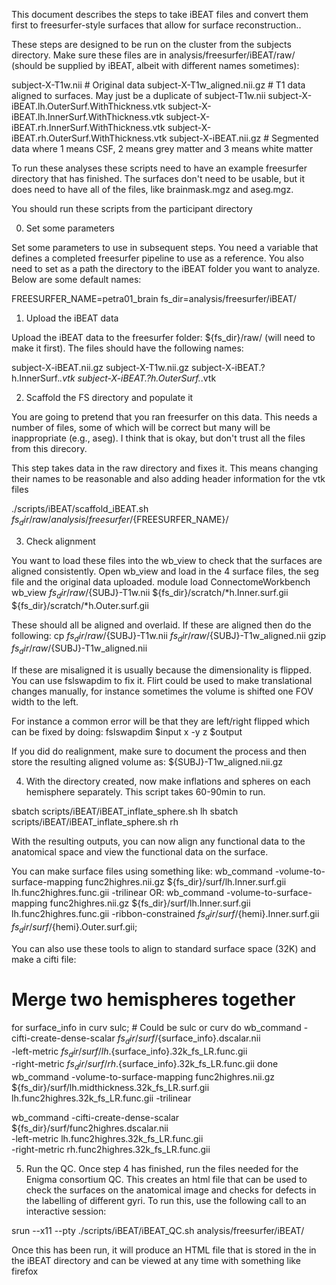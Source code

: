 This document describes the steps to take iBEAT files and convert them first to freesurfer-style surfaces that allow for surface reconstruction.. 

These steps are designed to be run on the cluster from the subjects directory. Make sure these files are in analysis/freesurfer/iBEAT/raw/ (should be supplied by iBEAT, albeit with different names sometimes):

subject-X-T1w.nii # Original data
subject-X-T1w_aligned.nii.gz # T1 data aligned to surfaces. May just be a duplicate of subject-T1w.nii 
subject-X-iBEAT.lh.OuterSurf.WithThickness.vtk
subject-X-iBEAT.lh.InnerSurf.WithThickness.vtk
subject-X-iBEAT.rh.InnerSurf.WithThickness.vtk
subject-X-iBEAT.rh.OuterSurf.WithThickness.vtk
subject-X-iBEAT.nii.gz # Segmented data where 1 means CSF, 2 means grey matter and 3 means white matter

To run these analyses these scripts need to have an example freesurfer directory that has finished. The surfaces don't need to be usable, but it does need to have all of the files, like brainmask.mgz and aseg.mgz.

You should run these scripts from the participant directory

0. Set some parameters

Set some parameters to use in subsequent steps. You need a variable that defines a completed freesurfer pipeline to use as a reference. You also need to set as a path the directory to the iBEAT folder you want to analyze. Below are some default names:

FREESURFER_NAME=petra01_brain
fs_dir=analysis/freesurfer/iBEAT/


1. Upload the iBEAT data

Upload the iBEAT data to the freesurfer folder: ${fs_dir}/raw/ (will need to make it first).
The files should have the following names:

subject-X-iBEAT.nii.gz
subject-X-T1w.nii.gz
subject-X-iBEAT.?h.InnerSurf.*.vtk
subject-X-iBEAT.?h.OuterSurf.*.vtk


2. Scaffold the FS directory and populate it

You are going to pretend that you ran freesurfer on this data. This needs a number of files, some of which will be correct but many will be inappropriate (e.g., aseg). I think that is okay, but don't trust all the files from this direcory.

This step takes data in the raw directory and fixes it. This means changing their names to be reasonable and also adding header information for the vtk files

./scripts/iBEAT/scaffold_iBEAT.sh ${fs_dir}/raw/ analysis/freesurfer/${FREESURFER_NAME}/


3. Check alignment

You want to load these files into the wb_view to check that the surfaces are aligned consistently. Open wb_view and load in the 4 surface files, the seg file and the original data uploaded.
module load ConnectomeWorkbench
wb_view ${fs_dir}/raw/${SUBJ}-T1w.nii ${fs_dir}/scratch/*h.Inner.surf.gii ${fs_dir}/scratch/*h.Outer.surf.gii

These should all be aligned and overlaid. If these are aligned then do the following:
cp ${fs_dir}/raw/${SUBJ}-T1w.nii ${fs_dir}/raw/${SUBJ}-T1w_aligned.nii
gzip ${fs_dir}/raw/${SUBJ}-T1w_aligned.nii

If these are misaligned it is usually because the dimensionality is flipped. You can use fslswapdim to fix it. Flirt could be used to make translational changes manually, for instance sometimes the volume is shifted one FOV width to the left. 

For instance a common error will be that they are left/right flipped which can be fixed by doing:
fslswapdim $input x -y z $output

If you did do realignment, make sure to document the process and then store the resulting aligned volume as:
${SUBJ}-T1w_aligned.nii.gz


4. With the directory created, now make inflations and spheres on each hemisphere separately.
This script takes 60-90min to run. 

sbatch scripts/iBEAT/iBEAT_inflate_sphere.sh lh
sbatch scripts/iBEAT/iBEAT_inflate_sphere.sh rh

With the resulting outputs, you can now align any functional data to the anatomical space and view the functional data on the surface.

You can make surface files using something like:
wb_command -volume-to-surface-mapping func2highres.nii.gz ${fs_dir}/surf/lh.Inner.surf.gii  lh.func2highres.func.gii -trilinear 
OR:
wb_command -volume-to-surface-mapping func2highres.nii.gz ${fs_dir}/surf/lh.Inner.surf.gii  lh.func2highres.func.gii -ribbon-constrained ${fs_dir}/surf/${hemi}.Inner.surf.gii  ${fs_dir}/surf/${hemi}.Outer.surf.gii;

You can also use these tools to align to standard surface space (32K) and make a cifti file:

# Merge two hemispheres together
for surface_info in curv sulc; # Could be sulc or curv
do
wb_command -cifti-create-dense-scalar ${fs_dir}/surf/${surface_info}.dscalar.nii \
           -left-metric ${fs_dir}/surf/lh.${surface_info}.32k_fs_LR.func.gii \
           -right-metric ${fs_dir}/surf/rh.${surface_info}.32k_fs_LR.func.gii
done
wb_command -volume-to-surface-mapping func2highres.nii.gz ${fs_dir}/surf/lh.midthickness.32k_fs_LR.surf.gii  lh.func2highres.32k_fs_LR.func.gii -trilinear

wb_command -cifti-create-dense-scalar ${fs_dir}/surf/func2highres.dscalar.nii \
           -left-metric lh.func2highres.32k_fs_LR.func.gii \
           -right-metric rh.func2highres.32k_fs_LR.func.gii


5. Run the QC.
Once step 4 has finished, run the files needed for the Enigma consortium QC. This creates an html file that can be used to check the surfaces on the anatomical image and checks for defects in the labelling of different gyri. To run this, use the following call to an interactive session:

srun --x11 --pty ./scripts/iBEAT/iBEAT_QC.sh analysis/freesurfer/iBEAT/

Once this has been run, it will produce an HTML file that is stored in the in the iBEAT directory and can be viewed at any time with something like firefox
